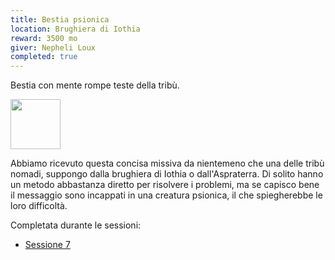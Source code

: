 ```yaml
---
title: Bestia psionica
location: Brughiera di Iothia  
reward: 3500 mo
giver: Nepheli Loux
completed: true
---
```

<div class="quest-paper">
    <p>Bestia con mente rompe teste della tribù.</p>
    <img src="../../../assets/img/tree.webp" style="width: 80px"/>
</div>
<div class="dialogue">
    <div class="icon kynthea"></div>
    <p>Abbiamo ricevuto questa concisa missiva da nientemeno che una delle tribù nomadi, suppongo dalla brughiera di Iothia o dall'Aspraterra. Di solito hanno un metodo abbastanza diretto per risolvere i problemi, ma se capisco bene il messaggio sono incappati in una creatura psionica, il che spiegherebbe le loro difficoltà.</p>
</div>

Completata durante le sessioni:
- [Sessione 7]({{site.baseurl}}/xho/sessioni#sessione-7-i-poteri-della-mente)
